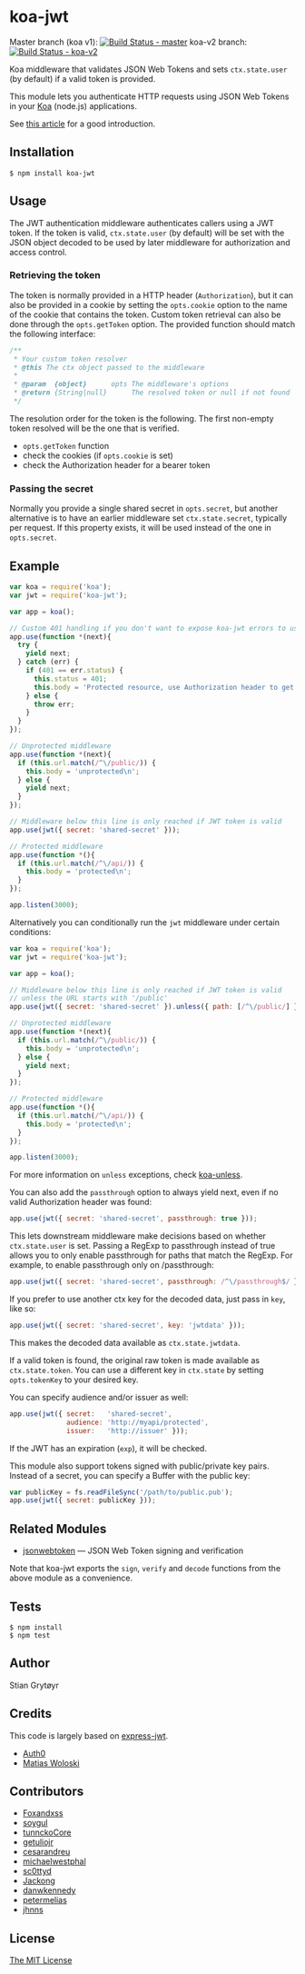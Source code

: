 # koa-jwt

Master branch (koa v1): [![Build Status - master](https://travis-ci.org/koajs/jwt.svg?branch=master)](https://travis-ci.org/koajs/jwt)
koa-v2 branch: [![Build Status - koa-v2](https://travis-ci.org/koajs/jwt.svg?branch=koa-v2)](https://travis-ci.org/koajs/jwt)

Koa middleware that validates JSON Web Tokens and sets `ctx.state.user`
(by default) if a valid token is provided.

This module lets you authenticate HTTP requests using JSON Web Tokens
in your [Koa](http://koajs.com/) (node.js) applications.

See [this article](http://blog.auth0.com/2014/01/07/angularjs-authentication-with-cookies-vs-token/)
for a good introduction.

## Installation

```
$ npm install koa-jwt
```

## Usage

The JWT authentication middleware authenticates callers using a JWT
token. If the token is valid, `ctx.state.user` (by default) will be set
with the JSON object decoded to be used by later middleware for
authorization and access control.


### Retrieving the token

The token is normally provided in a HTTP header (`Authorization`), but it
can also be provided in a cookie by setting the `opts.cookie` option
to the name of the cookie that contains the token. Custom token retrieval
can also be done through the `opts.getToken` option. The provided function
should match the following interface:

```js
/**
 * Your custom token resolver
 * @this The ctx object passed to the middleware
 *
 * @param  {object}      opts The middleware's options
 * @return {String|null}      The resolved token or null if not found
 */
```

The resolution order for the token is the following. The first non-empty token resolved will be the one that is verified.
 - `opts.getToken` function
 - check the cookies (if `opts.cookie` is set)
 - check the Authorization header for a bearer token

### Passing the secret

Normally you provide a single shared secret in `opts.secret`, but another
alternative is to have an earlier middleware set `ctx.state.secret`,
typically per request. If this property exists, it will be used instead
of the one in `opts.secret`.


## Example

```js
var koa = require('koa');
var jwt = require('koa-jwt');

var app = koa();

// Custom 401 handling if you don't want to expose koa-jwt errors to users
app.use(function *(next){
  try {
    yield next;
  } catch (err) {
    if (401 == err.status) {
      this.status = 401;
      this.body = 'Protected resource, use Authorization header to get access\n';
    } else {
      throw err;
    }
  }
});

// Unprotected middleware
app.use(function *(next){
  if (this.url.match(/^\/public/)) {
    this.body = 'unprotected\n';
  } else {
    yield next;
  }
});

// Middleware below this line is only reached if JWT token is valid
app.use(jwt({ secret: 'shared-secret' }));

// Protected middleware
app.use(function *(){
  if (this.url.match(/^\/api/)) {
    this.body = 'protected\n';
  }
});

app.listen(3000);
```


Alternatively you can conditionally run the `jwt` middleware under certain conditions:

```js
var koa = require('koa');
var jwt = require('koa-jwt');

var app = koa();

// Middleware below this line is only reached if JWT token is valid
// unless the URL starts with '/public'
app.use(jwt({ secret: 'shared-secret' }).unless({ path: [/^\/public/] }));

// Unprotected middleware
app.use(function *(next){
  if (this.url.match(/^\/public/)) {
    this.body = 'unprotected\n';
  } else {
    yield next;
  }
});

// Protected middleware
app.use(function *(){
  if (this.url.match(/^\/api/)) {
    this.body = 'protected\n';
  }
});

app.listen(3000);
```

For more information on `unless` exceptions, check [koa-unless](https://github.com/Foxandxss/koa-unless).

You can also add the `passthrough` option to always yield next,
even if no valid Authorization header was found:
```js
app.use(jwt({ secret: 'shared-secret', passthrough: true }));
```
This lets downstream middleware make decisions based on whether `ctx.state.user` is set.
Passing a RegExp to passthrough instead of true allows you to only enable passthrough for 
paths that match the RegExp. For example, to enable passthrough only on /passthrough:

```js
app.use(jwt({ secret: 'shared-secret', passthrough: /^\/passthrough$/ }));
```


If you prefer to use another ctx key for the decoded data, just pass in `key`, like so:
```js
app.use(jwt({ secret: 'shared-secret', key: 'jwtdata' }));
```
This makes the decoded data available as `ctx.state.jwtdata`.

If a valid token is found, the original raw token is made available as `ctx.state.token`.
You can use a different key in `ctx.state` by setting `opts.tokenKey` to your desired key.

You can specify audience and/or issuer as well:
```js
app.use(jwt({ secret:   'shared-secret',
              audience: 'http://myapi/protected',
              issuer:   'http://issuer' }));
```
If the JWT has an expiration (`exp`), it will be checked.


This module also support tokens signed with public/private key pairs. Instead
of a secret, you can specify a Buffer with the public key:

```js
var publicKey = fs.readFileSync('/path/to/public.pub');
app.use(jwt({ secret: publicKey }));
```

## Related Modules

- [jsonwebtoken](https://github.com/auth0/node-jsonwebtoken) — JSON Web Token signing
and verification

Note that koa-jwt exports the `sign`, `verify` and `decode` functions from the above module as a convenience.

## Tests

    $ npm install
    $ npm test

## Author

Stian Grytøyr

## Credits

This code is largely based on [express-jwt](https://github.com/auth0/express-jwt).

  - [Auth0](http://auth0.com/)
  - [Matias Woloski](http://github.com/woloski)

## Contributors
- [Foxandxss](https://github.com/Foxandxss)
- [soygul](https://github.com/soygul)
- [tunnckoCore](https://github.com/tunnckoCore)
- [getuliojr](https://github.com/getuliojr)
- [cesarandreu](https://github.com/cesarandreu)
- [michaelwestphal](https://github.com/michaelwestphal)
- [sc0ttyd](https://github.com/sc0ttyd)
- [Jackong](https://github.com/Jackong)
- [danwkennedy](https://github.com/danwkennedy)
- [petermelias](https://github.com/petermelias)
- [jhnns](https://github.com/jhnns)

## License

[The MIT License](http://opensource.org/licenses/MIT)
